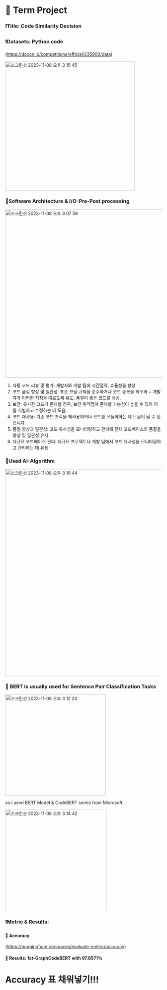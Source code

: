 # 📌 Term Project
### ❗️Title: Code Similarity Decision
### ❗️Datasets: Python code 
(https://dacon.io/competitions/official/235900/data)

<img width="416" alt="스크린샷 2023-11-08 오후 3 15 45" src="https://github.com/V2LLAIN/AISW/assets/104286511/50d6e1eb-a5a7-4c85-81f8-c5a0d2f53185">

### 📕Software Architecture & I/O-Pre-Post processing
<img width="540" alt="스크린샷 2023-11-08 오후 3 07 59" src="https://github.com/V2LLAIN/AISW/assets/104286511/2d3ee996-b9db-4eb9-9709-b3ffbd54aab9">

1. 자동 코드 리뷰 및 평가: 개발자와 개발 팀에 시간절약, 효율성을 향상
2. 코드 품질 향상 및 일관성: 표준 코딩 규칙을 준수하거나 코드 중복을 최소화 + 개발자가 이러한 지침을 따르도록 유도, 품질이 좋은 코드를 생성.
3. 보안: 유사한 코드가 존재할 경우, 보안 취약점이 존재할 가능성이 높을 수 있어 이를 식별하고 수정하는 데 도움.
4. 코드 재사용: 기존 코드 조각을 재사용하거나 코드를 모듈화하는 데 도움이 될 수 있습니다.
5. 품질 향상과 일관성: 코드 유사성을 모니터링하고 관리해 전체 코드베이스의 품질을 향상 및 일관성 유지.
6. 대규모 코드베이스 관리: 대규모 프로젝트나 개발 팀에서 코드 유사성을 모니터링하고 관리하는 데 유용.

### 📕Used AI-Algorithm
<img width="665" alt="스크린샷 2023-11-08 오후 3 10 44" src="https://github.com/V2LLAIN/AISW/assets/104286511/426b88d9-a7be-4d17-8db1-f9b85b348234">

### 🤔 BERT is usually used for Sentence Pair Classification Tasks
<img width="324" alt="스크린샷 2023-11-08 오후 3 12 20" src="https://github.com/V2LLAIN/AISW/assets/104286511/7b83ca2a-db4e-42c5-bd70-d4d2fa2bfcf2">

so i used BERT Model & CodeBERT series from Microsoft

<img width="326" alt="스크린샷 2023-11-08 오후 3 14 42" src="https://github.com/V2LLAIN/AISW/assets/104286511/5de4b572-11b8-4381-9c15-8e7ff586a1b3">



### ❗️Metric & Results: 
#### 🚩 Accuracy
(https://huggingface.co/spaces/evaluate-metric/accuracy)

#### 🚩 Results: 1st-GraphCodeBERT with 97.8571%
# Accuracy 표 채워넣기!!!
